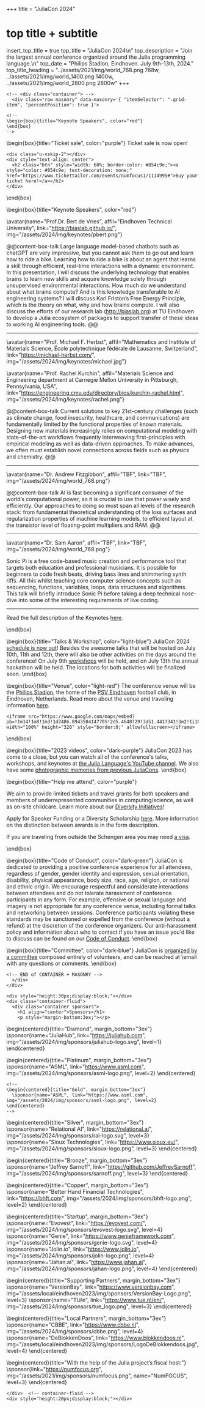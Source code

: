 +++
title = "JuliaCon 2024"

# top title + subtitle
insert_top_title = true
top_title = "JuliaCon 2024\n"
top_description = "Join the largest annual conference organized around the Julia programming language.\n"
top_date = "Philips Stadion, Eindhoven. July 9th–13th, 2024."
top_title_heading = "../assets/2021/img/world_768.png 768w, ../assets/2021/img/world_1400.png 1400w, ../assets/2021/img/world_2800.png 2800w"
+++

~~~
<!-- <div class="container"> -->
  <div class="row masonry" data-masonry='{ "itemSelector": ".grid-item", "percentPosition": true }'>
~~~

~~~
<!--
\begin{box}{title="Keynote Speakers", color="red"}
\end{box}
-->
~~~

\begin{box}{title="Ticket sale", color="purple"}
  Ticket sale is now open!
  ~~~
  <div class="u-vskip-2"></div>
  <div style="text-align: center">
    <h2 class="btn" style="width: 60%; border-color: #854c9e;"><a style="color: #854c9e; text-decoration: none;" href="https://www.tickettailor.com/events/numfocus1/1114995#">Buy your ticket here!</a></h2>
  </div>
  ~~~
\end{box}

\begin{box}{title="Keynote Speakers", color="red"}

  \avatar{name="Prof.Dr. Bert de Vries", affil="Eindhoven Technical University", link="https://biaslab.github.io/", img="/assets/2024/img/keynotes/pbert.png"}

  @@content-box-talk
    Large language model-based chatbots such as chatGPT are very impressive, but you cannot ask them to go out and learn how to ride a bike. Learning how to ride a bike is about an agent that learns a skill through efficient, real-time interactions with a dynamic environment. In this presentation, I will discuss the underlying technology that enables brains to learn new skills and acquire knowledge solely through unsupervised environmental interactions. How much do we understand about what brains compute? And is this knowledge transferable to AI engineering systems? I will discuss Karl Friston’s Free Energy Principle, which is the theory on what, why and how brains compute. I will also discuss the efforts of our research lab (http://biaslab.org) at TU Eindhoven to develop a Julia ecosystem of packages to support transfer of these ideas to working AI engineering tools.
  @@

  ---

  \avatar{name="Prof. Michael F. Herbst", affil="Mathematics and Institute of Materials Science, École polytechnique fédérale de Lausanne, Switzerland", link="https://michael-herbst.com/", img="/assets/2024/img/keynotes/michael.jpg"}

  \avatar{name="Prof. Rachel Kurchin", affil="Materials Science and Engineering department at Carnegie Mellon University in Pittsburgh, Pennsylvania, USA", link="https://engineering.cmu.edu/directory/bios/kurchin-rachel.html", img="/assets/2024/img/keynotes/rachel.png"}

  @@content-box-talk
    Current solutions to key 21st-century challenges (such as climate change, food insecurity, healthcare, and communications) are fundamentally limited by the functional properties of known materials. Designing new materials increasingly relies on computational modeling with state-of-the-art workflows frequently interweaving first-principles with empirical modeling as well as data-driven approaches. To make advances, we often must establish novel connections across fields such as physics and chemistry.
  @@

  ---

  \avatar{name="Dr. Andrew Fitzgibbon", affil="TBF", link="TBF", img="/assets/2024/img/world_768.png"}

  @@content-box-talk
    AI is fast becoming a significant consumer of the world’s computational power, so it is crucial to use that power wisely and efficiently. Our approaches to doing so must span all levels of the research stack: from fundamental theoretical understanding of the loss surfaces and regularization properties of machine learning models, to efficient layout at the transistor level of floating-point multipliers and RAM.
  @@

  --- 

  \avatar{name="Dr. Sam Aaron", affil="TBF", link="TBF", img="/assets/2024/img/world_768.png"}

  Sonic Pi is a free code-based music creation and performance tool that targets both education and professional musicians. It is possible for beginners to code fresh beats, driving bass lines and shimmering synth riffs. All this whilst teaching core computer science concepts such as sequencing, functions, variables, loops, data structures and algorithms.
  This talk will briefly introduce Sonic Pi before taking a deep technical nose-dive into some of the interesting   requirements of live coding.

  ---

  Read the full description of the Keynotes [here](/2024/keynotes).

\end{box}

\begin{box}{title="Talks & Workshop", color="light-blue"}
  JuliaCon 2024 [schedule is now out](https://pretalx.com/juliacon2024/schedule/)!
  Besides the awesome talks that will be hosted on July 10th, 11th and 12th, there will also be other activities on the days around the conference! On July 9th [workshops](/2024/workshops) will be held, and on July 13th the annual hackathon will be held. The locations for both activities will be finalized soon.
\end{box}

\begin{box}{title="Venue", color="light-red"}
  The conference venue will be the [Philips Stadion](https://www.philipsstadion.nl/en/), the home of the [PSV Eindhoven](https://www.psv.nl/english-psv/english-psv.htm) football club, in Eindhoven, Netherlands. Read more about the venue and traveling information [here](/2024/travel).

  ~~~
  <iframe src="https://www.google.com/maps/embed?pb=!1m14!1m8!1m3!1d2486.8943504147705!2d5.4648729!3d51.4417341!3m2!1i1024!2i768!4f13.1!3m3!1m2!1s0x47c6d911c386b16f%3A0x943ec8f52a067b30!2sPhilips%20Stadium!5e0!3m2!1sen!2sus!4v1699467736901!5m2!1sen!2sus" width="100%" height="320" style="border:0;" allowfullscreen></iframe>
  ~~~
\end{box}

\begin{box}{title="2023 videos", color="dark-purple"}
  JuliaCon 2023 has come to a close, but you can watch all of the conference's talks, workshops, and keynotes at [the Julia Language's YouTube channel](https://www.youtube.com/playlist?list=PLP8iPy9hna6T7PRe2sucSonFsrrH-oEZC).
  We also have some [photographic memories from previous JuliaCons](memories/).
\end{box}

\begin{box}{title="Help me attend", color="purple"}

We aim to provide limited tickets and travel grants for both speakers and members of underrepresented communities in computing/science, as well as on-site childcare. Learn more about our [Diversity Initiatives](/2024/dei)!

Apply for Speaker Funding or a Diversity Scholarship [here](https://forms.gle/tniSUTkNZE3GXNBU7). More information on the distinction between awards is in the form description.

If you are traveling from outside the Schengen area you may need [a visa](/2024/travel/#visa_info).

\end{box}

\begin{box}{title="Code of Conduct", color="dark-green"}
  JuliaCon is dedicated to providing a positive conference experience for all attendees, regardless of gender, gender identity and expression, sexual orientation, disability, physical appearance, body size, race, age, religion, or national and ethnic origin.
  We encourage respectful and considerate interactions between attendees and do not tolerate harassment of conference participants in any form.
  For example, offensive or sexual language and imagery is not appropriate for any conference venue, including formal talks and networking between sessions.
  Conference  participants violating these standards may be sanctioned or expelled from the conference (without a refund) at the discretion of the conference organizers.
  Our anti-harassment policy and information about who to contact if you have an issue you'd like to discuss can be found on our [Code of Conduct](/2024/coc/).
\end{box}

\begin{box}{title="Committee", color="dark-blue"}
  JuliaCon is [organized by a committee](/2024/committee/) composed entirely of volunteers, and can be reached at \email with any questions or comments.
\end{box}


~~~
<!-- END of CONTAINER + MASONRY -->
  </div>
</div>
~~~


~~~
<div style="height:30px;display:block;"></div>
<div class="container-fluid">
  <div class="container sponsors">
    <h1 align="center">Sponsors</h1>
    <p style="margin-bottom:3ex;"></p>
~~~

\begin{centered}{title="Diamond", margin_bottom="3ex"}
  \sponsor{name="JuliaHub", link="https://juliahub.com", img="/assets/2024/img/sponsors/juliahub-logo.svg", level=1}
\end{centered}

\begin{centered}{title="Platinum", margin_bottom="3ex"}
  \sponsor{name="ASML", link="https://www.asml.com", img="/assets/2024/img/sponsors/asml-logo.png", level=2}
\end{centered}

~~~
<!--
\begin{centered}{title="Gold", margin_bottom="3ex"}
  \sponsor{name="ASML", link="https://www.asml.com", img="/assets/2024/img/sponsors/asml-logo.png", level=2}
\end{centered}
-->
~~~

\begin{centered}{title="Silver", margin_bottom="3ex"}
  \sponsor{name="Relational AI", link="https://relational.ai", img="/assets/2024/img/sponsors/rai-logo.svg", level=3}
  \sponsor{name="Sioux Technologies", link="https://www.sioux.eu/", img="/assets/2024/img/sponsors/sioux-logo.png", level=3}
\end{centered}

\begin{centered}{title="Bronze", margin_bottom="3ex"}
  \sponsor{name="Jeffrey Sarnoff", link="https://github.com/JeffreySarnoff", img="/assets/2024/img/sponsors/sarnoff.png", level=3}
\end{centered}

\begin{centered}{title="Copper", margin_bottom="3ex"}
  \sponsor{name="Better Hand Financial Technologies", link="https://bhft.com", img="/assets/2024/img/sponsors/bhft-logo.png", level=2}
\end{centered}

\begin{centered}{title="Startup", margin_bottom="3ex"}
  \sponsor{name="Evovest", link="https://evovest.com/", img="/assets/2024/img/sponsors/evovest-logo.svg", level=4}
  \sponsor{name="Genie", link="https://www.genieframework.com", img="/assets/2024/img/sponsors/genie-logo.svg", level=4}
  \sponsor{name="Jolin.io", link="https://www.jolin.io", img="/assets/2024/img/sponsors/jolin-logo.png", level=4}
  \sponsor{name="Jahan.ai", link="https://www.jahan.ai", img="/assets/2024/img/sponsors/jahan-logo.png", level=4}
\end{centered}

\begin{centered}{title="Supporting Partners", margin_bottom="3ex"}
  \sponsor{name="VersionBay", link="https://www.versionbay.com", img="/assets/local/eindhoven2023/img/sponsors/VersionBay-Logo.png", level=3}
  \sponsor{name="TU/e", link="https://www.tue.nl/en/", img="/assets/2024/img/sponsors/tue_logo.png", level=3}
\end{centered}

\begin{centered}{title="Local Partners", margin_bottom="3ex"}
  \sponsor{name="CBBE", link="https://www.cbbe.nl", img="/assets/2024/img/sponsors/cbbe.png", level=4}
  \sponsor{name="DeBlokkenDoos", link="https://www.blokkendoos.nl", img="/assets/local/eindhoven2023/img/sponsors/LogoDeBlokkendoos.jpg", level=4}
\end{centered}

\begin{centered}{title="With the help of the Julia project’s fiscal host:"}
  \sponsor{link="https://numfocus.org", img="/assets/2021/img/sponsors/numfocus.png", name="NumFOCUS", level=3}
\end{centered}

~~~
</div>  <!-- container-fluid -->
<div style="height:20px;display:block;"></div>
~~~
